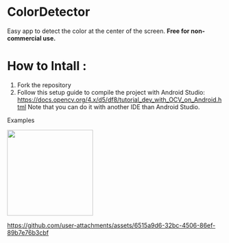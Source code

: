 # ColorDetector
Easy app to detect the color at the center of the screen.
**Free for non-commercial use.**

# How to Intall : 

1. Fork the repository
2. Follow this setup guide to compile the project with Android Studio: https://docs.opencv.org/4.x/d5/df8/tutorial_dev_with_OCV_on_Android.html
Note that you can do it with another IDE than Android Studio.

Examples

<img src="https://github.com/user-attachments/assets/9f13b814-2b4a-4ff8-afe8-1f22a41f1bf2" width="200">  

https://github.com/user-attachments/assets/6515a9d6-32bc-4506-86ef-89b7e76b3cbf



